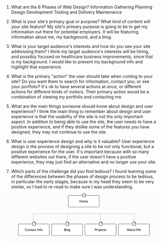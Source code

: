 1.  What are the 6 Phases of Web Design?
Information Gathering
Planning
Design
Development
Testing and Delivery
Maintenance

2.  What is your site's primary goal or purpose? What kind of content will your site feature?
My site's primary purpose is going to be to get my information out there for potential employers.  It will be featuring information about me, my background, and a blog.

3.  What is your target audience's interests and how do you see your site addressing them?
I think my target audience's interests will be hiring, and possibly focused on healthcare business improvements, since that is my background.  I would like to present my background info and highlight that experience.

4.  What is the primary "action" the user should take when coming to your site? Do you want them to search for information, contact you, or see your portfolio? It's ok to have several actions at once, or different actions for different kinds of visitors.
Their primary action would be a combination of viewing my portfolio and contacting me.

5.  What are the main things someone should know about design and user experience?
I think the main thing to remember about design and user experience is that the usability of the site is not the only important aspect.  In addition to being able to use the site, the user needs to have a positive experience, and if they dislike some of the features you have designed, they may not continue to use the site.

6.  What is user experience design and why is it valuable? 
User experience design is the process of designing a site to be not only functional, but a positive experience for the user.  It's important because with so many different websites out there, if the user doesn't have a positive experience, they may just find an alternative and no longer use your site.

7.  Which parts of the challenge did you find tedious?
I found learning some of the differences between the phases of design process to be tedious, in particular the early stages, because in my head they seem to be very similar, so I had to re-read to make sure I was understanding.


![sitemap](imgs/sitemap.tiff)
